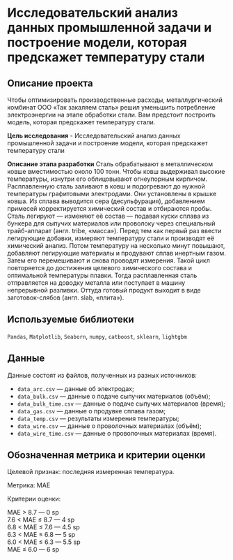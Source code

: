 # Исследовательский анализ данных промышленной задачи и построение модели, которая предскажет температуру стали

## Описание проекта
Чтобы оптимизировать производственные расходы, металлургический комбинат ООО «Так закаляем сталь» решил уменьшить потребление электроэнергии на этапе обработки стали. Вам предстоит построить модель, которая предскажет температуру стали.

**Цель исследования** -  Исследовательский анализ данных промышленной задачи и построение модели, которая предскажет температуру стали

**Описание этапа разработки**
Сталь обрабатывают в металлическом ковше вместимостью около 100 тонн. Чтобы ковш выдерживал высокие температуры, изнутри его облицовывают огнеупорным кирпичом. Расплавленную сталь заливают в ковш и подогревают до нужной температуры графитовыми электродами. Они установлены в крышке ковша.
Из сплава выводится сера (десульфурация), добавлением примесей корректируется химический состав и отбираются пробы. Сталь легируют — изменяют её состав — подавая куски сплава из бункера для сыпучих материалов или проволоку через специальный трайб-аппарат (англ. tribe, «масса»).
Перед тем как первый раз ввести легирующие добавки, измеряют температуру стали и производят её химический анализ. Потом температуру на несколько минут повышают, добавляют легирующие материалы и продувают сплав инертным газом. Затем его перемешивают и снова проводят измерения. Такой цикл повторяется до достижения целевого химического состава и оптимальной температуры плавки.
Тогда расплавленная сталь отправляется на доводку металла или поступает в машину непрерывной разливки. Оттуда готовый продукт выходит в виде заготовок-слябов (англ. slab, «плита»).

## Используемые библиотеки
`Pandas`, `Matplotlib`, `Seaborn`, `numpy`, `catboost`, `sklearn`, `lightgbm`

## Данные
Данные состоят из файлов, полученных из разных источников:
* `data_arc.csv` — данные об электродах;
* `data_bulk.csv` — данные о подаче сыпучих материалов (объём);
* `data_bulk_time.csv` — данные о подаче сыпучих материалов (время);
* `data_gas.csv` — данные о продувке сплава газом;
* `data_temp.csv` — результаты измерения температуры;
* `data_wire.csv` — данные о проволочных материалах (объём);
* `data_wire_time.csv` — данные о проволочных материалах (время).

## Обозначенная метрика и критерии оценки

Целевой признак: последняя измеренная температура.<br /> 

Метрика: MAE<br /> 

Критерии оценки:<br /> 

MAE > 8.7 — 0 sp<br /> 
7.6 < MAE ≤ 8.7 — 4 sp<br /> 
6.8 < MAE ≤ 7.6 — 4.5 sp<br /> 
6.3 < MAE ≤ 6.8 — 5 sp<br /> 
6.0 < MAE ≤ 6.3 — 5.5 sp<br /> 
MAE ≤ 6.0 — 6 sp<br /> 
